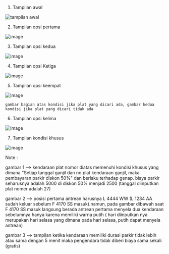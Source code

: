 1. Tampilan awal 






![tampilan awal](https://user-images.githubusercontent.com/121248262/209653611-2484105b-dab8-4133-8ae4-0d9102b55861.jpg)
 
 
 
 
 
 
 2. Tampilan opsi pertama






 ![image](https://user-images.githubusercontent.com/121248262/209654072-2f0a6086-98a9-4a17-b482-21b62c137742.png)






3. Tampilan opsi kedua






![image](https://user-images.githubusercontent.com/121248262/209654373-cd5f5597-e57a-4ad4-9bd8-1ea6fe0c2dbd.png)






4. Tampilan opsi Ketiga






![image](https://user-images.githubusercontent.com/121248262/209654491-d15a2af8-dd2f-4607-ba47-d9409746e582.png)






5. Tampilan opsi keempat






![image](https://user-images.githubusercontent.com/121248262/209654655-d0645ca6-ba3c-4b41-89d6-99b0a38a62d7.png)






    gambar bagian atas kondisi jika plat yang dicari ada, gambar kedua kondisi jika plat yang dicari tidak ada







6. Tampilan opsi kelima






![image](https://user-images.githubusercontent.com/121248262/209654928-07229b09-b818-4dba-8718-3d57f7c0874a.png)






7. Tampilan kondisi khusus






![image](https://user-images.githubusercontent.com/121248262/209655499-643a9b33-f62e-40bf-ade1-5fa826d342f5.png)






Note :

   gambar 1 --> kendaraan plat nomor diatas memenuhi kondisi khusus yang dimana "Setiap tanggal ganjil dan no plat kendaraan ganjil, maka pembayaran parkir diskon 50%" dan berlaku terhadap genap. biaya parkir seharusnya adalah 5000 di diskon 50% menjadi 2500 (tanggal diinputkan plat nomer adalah 27)

   gambar 2 --> posisi pertama antrean harusnya L 4444 WW (L 1234 AA sudah keluar sebelum F 4170 SS masuk).namun, pada gambar dibawah saat F 4170 SS masuk langsung    berada antrean pertama menyela dua kendaraan sebelumnya hanya karena memiliki warna putih ( hari diinputkan nya merupakan hari selasa yang dimana pada hari selasa, putih dapat menyela antrean)

   gambar 3 --> tampilan ketika kendaraan memiliki durasi parkir tidak lebih atau sama dengan 5 menit maka pengendara tidak diberi biaya  sama sekali (gratis)
